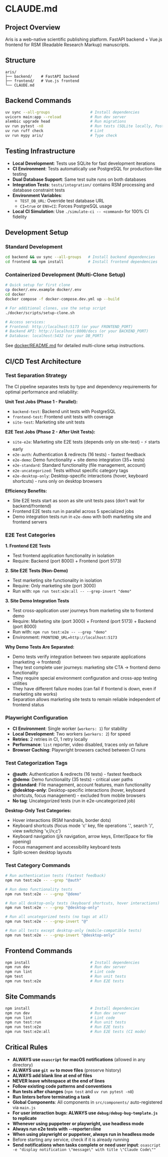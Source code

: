 # CLAUDE.md

## Project Overview
Aris is a web-native scientific publishing platform. FastAPI backend + Vue.js frontend
for RSM (Readable Research Markup) manuscripts.

## Structure
```
aris/
├── backend/    # FastAPI backend
├── frontend/   # Vue.js frontend
└── CLAUDE.md
```

## Backend Commands
```bash
uv sync --all-groups                  # Install dependencies
uvicorn main:app --reload             # Run dev server
alembic upgrade head                  # Run migrations
uv run pytest -n8                     # Run tests (SQLite locally, PostgreSQL in CI)
uv run ruff check                     # Lint
uv run mypy aris/                     # Type check
```

## Testing Infrastructure
- **Local Development**: Tests use SQLite for fast development iterations
- **CI Environment**: Tests automatically use PostgreSQL for production-like testing
- **Dual Database Support**: Same test suite runs on both databases
- **Integration Tests**: `tests/integration/` contains RSM processing and database constraint tests
- **Environment Variables**: 
  - `TEST_DB_URL`: Override test database URL
  - `CI=true` or `ENV=CI`: Forces PostgreSQL usage
- **Local CI Simulation**: Use `./simulate-ci -- <command>` for 100% CI fidelity

## Development Setup

### Standard Development
```bash
cd backend && uv sync --all-groups   # Install backend dependencies
cd frontend && npm install           # Install frontend dependencies
```

### Containerized Development (Multi-Clone Setup)
```bash
# Quick setup for first clone
cp docker/.env.example docker/.env
cd docker
docker compose -f docker-compose.dev.yml up --build

# For additional clones, use the setup script
./docker/scripts/setup-clone.sh

# Access services:
# Frontend: http://localhost:5173 (or your FRONTEND_PORT)
# Backend API: http://localhost:8000/docs (or your BACKEND_PORT)
# Database: localhost:5432 (or your DB_PORT)
```

See [docker/README.md](docker/README.md) for detailed multi-clone setup instructions.
## CI/CD Test Architecture

### Test Separation Strategy
The CI pipeline separates tests by type and dependency requirements for optimal performance and reliability:

**Unit Test Jobs (Phase 1 - Parallel):**
- `backend-test`: Backend unit tests with PostgreSQL
- `frontend-test`: Frontend unit tests with coverage
- `site-test`: Marketing site unit tests

**E2E Test Jobs (Phase 2 - After Unit Tests):**
- `site-e2e`: Marketing site E2E tests (depends only on site-test) - ⚡ starts early
- `e2e-auth`: Authentication & redirects (16 tests) - fastest feedback
- `e2e-demo`: Demo functionality + site demo integration (35+ tests)
- `e2e-standard`: Standard functionality (file management, account) 
- `e2e-uncategorized`: Tests without specific category tags
- `e2e-desktop-only`: Desktop-specific interactions (hover, keyboard shortcuts) - runs only on desktop browsers

**Efficiency Benefits:**
- Site E2E tests start as soon as site unit tests pass (don't wait for backend/frontend)
- Frontend E2E tests run in parallel across 5 specialized jobs
- Demo integration tests run in `e2e-demo` with both marketing site and frontend servers

### E2E Test Categories

**1. Frontend E2E Tests**
- Test frontend application functionality in isolation
- Require: Backend (port 8000) + Frontend (port 5173)

**2. Site E2E Tests (Non-Demo)**
- Test marketing site functionality in isolation  
- Require: Only marketing site (port 3000)
- Run with: `npm run test:e2e:all -- --grep-invert "demo"`

**3. Site Demo Integration Tests**
- Test cross-application user journeys from marketing site to frontend demo
- Require: Marketing site (port 3000) + Frontend (port 5173) + Backend (port 8000)
- Run with: `npm run test:e2e -- --grep "demo"`
- Environment: `FRONTEND_URL=http://localhost:5173`

**Why Demo Tests Are Separated:**
- Demo tests verify integration between two separate applications (marketing → frontend)
- They test complete user journeys: marketing site CTA → frontend demo functionality
- They require special environment configuration and cross-app testing utilities
- They have different failure modes (can fail if frontend is down, even if marketing site works)
- Separation allows marketing site tests to remain reliable independent of frontend status

### Playwright Configuration
- **CI Environment**: Single worker (`workers: 1`) for stability
- **Local Development**: Two workers (`workers: 2`) for speed
- **Retries**: 2 retries in CI, 1 retry locally
- **Performance**: `list` reporter, video disabled, traces only on failure
- **Browser Caching**: Playwright browsers cached between CI runs

### Test Categorization Tags
- **@auth**: Authentication & redirects (16 tests) - fastest feedback
- **@demo**: Demo functionality (35 tests) - critical user paths
- **@standard**: File management, account features, main functionality
- **@desktop-only**: Desktop-specific interactions (hover, keyboard shortcuts, focus management) - excluded from mobile browsers
- **No tag**: Uncategorized tests (run in e2e-uncategorized job)

**Desktop-Only Test Categories:**
- Hover interactions (RSM handrails, border dots)
- Keyboard shortcuts (focus mode 'c' key, file operations '.', search '/', view switching 'v,l/v,c')
- Keyboard navigation (j/k navigation, arrow keys, Enter/Space for file opening)
- Focus management and accessibility keyboard tests
- Split-screen desktop layouts

### Test Category Commands
```bash
# Run authentication tests (fastest feedback)
npm run test:e2e -- --grep "@auth"

# Run demo functionality tests
npm run test:e2e -- --grep "@demo"

# Run all desktop-only tests (keyboard shortcuts, hover interactions)
npm run test:e2e -- --grep "@desktop-only"

# Run all uncategorized tests (no tags at all)
npm run test:e2e -- --grep-invert "@"

# Run all tests except desktop-only (mobile-compatible tests)
npm run test:e2e -- --grep-invert "@desktop-only"
```
## Frontend Commands
```bash
npm install                           # Install dependencies
npm run dev                           # Run dev server
npm run lint                          # Lint code
npm test                              # Run unit tests
npm run test:e2e                      # Run E2E tests
```

## Site Commands
```bash
npm install                           # Install dependencies
npm run dev                           # Run dev server
npm run lint                          # Lint code
npm run test:run                      # Run unit tests
npm run test:e2e                      # Run E2E tests
npm run test:e2e:all                  # Run E2E tests (CI mode)
```

## Critical Rules
- **ALWAYS use `osascript` for macOS notifications** (allowed in any directory)
- **ALWAYS use `git mv` to move files** (preserve history)
- **ALWAYS add blank line at end of files**
- **NEVER leave whitespace at the end of lines**
- **Follow existing code patterns and conventions**
- **Run tests after changes** (`npm test` and `uv run pytest -n8`)
- **Run linters before terminating a task**
- **Global Components**: All components in `src/components/` auto-registered via `main.js`
- **For user interaction bugs: ALWAYS use `debug/debug-bug-template.js` to replicate**
- **Whenever using puppeteer or playwright, use headless mode**
- **Always run e2e tests with --reporter=line**
- **When using playwright or puppeteer, always run in headless mode**
- Before starting any service, check if it is already running
- **Send notifications when tasks complete or need user input**: `osascript -e "display notification \"message\" with title \"Claude Code\""`